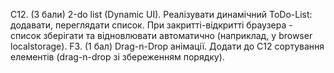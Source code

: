 С12. (3 бали) 2-do list (Dynamic UI). Реалізувати динамічний ToDo-List: додавати, переглядати список. При закритті-відкритті браузера - список зберігати та відновлювати автоматично (наприклад, у browser localstorage).
F3. (1 бал) Drag-n-Drop анімації. Додати до С12 сортування елементів (drag-n-drop зі збереженням порядку).
